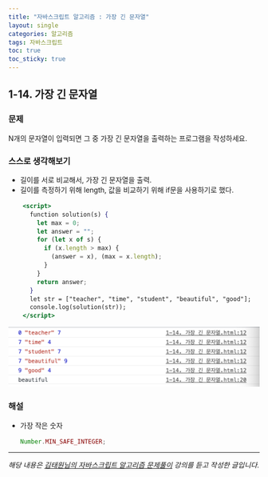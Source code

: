 ```yaml
---
title: "자바스크립트 알고리즘 : 가장 긴 문자열"
layout: single
categories: 알고리즘
tags: 자바스크립트
toc: true
toc_sticky: true
---
```


## 1-14. 가장 긴 문자열

### 문제

N개의 문자열이 입력되면 그 중 가장 긴 문자열을 출력하는 프로그램을 작성하세요.

### 스스로 생각해보기

- 길이를 서로 비교해서, 가장 긴 문자열을 출력.
- 길이를 측정하기 위해 length, 값을 비교하기 위해 if문을 사용하기로 했다.

```jsx
    <script>
      function solution(s) {
        let max = 0;
        let answer = "";
        for (let x of s) {
          if (x.length > max) {
            (answer = x), (max = x.length);
          }
        }
        return answer;
      }
      let str = ["teacher", "time", "student", "beautiful", "good"];
      console.log(solution(str));
    </script>
```

![1](/assets/images/algorithm/algo14-00001.png)

### 해설

- 가장 작은 숫자

  ```jsx
  Number.MIN_SAFE_INTEGER;
  ```

---

_해당 내용은 [김태원님의 자바스크립트 알고리즘 문제풀이](https://www.inflearn.com/course/%EC%9E%90%EB%B0%94%EC%8A%A4%ED%81%AC%EB%A6%BD%ED%8A%B8-%EC%95%8C%EA%B3%A0%EB%A6%AC%EC%A6%98-%EB%AC%B8%EC%A0%9C%ED%92%80%EC%9D%B4/dashboard) 강의를 듣고 작성한 글입니다._

